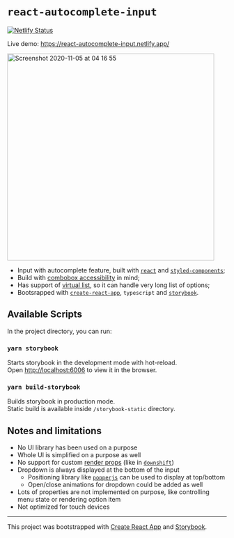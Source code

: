 # `react-autocomplete-input`

[![Netlify Status](https://api.netlify.com/api/v1/badges/4d3b35d6-eb77-44a5-bb52-47840dcbcbff/deploy-status)](https://app.netlify.com/sites/react-autocomplete-input/deploys)

Live demo: https://react-autocomplete-input.netlify.app/

<img width="475" alt="Screenshot 2020-11-05 at 04 16 55" src="https://user-images.githubusercontent.com/3536796/98185525-1575a700-1f0d-11eb-8bd1-25aa79b14045.png">

- Input with autocomplete feature, built with [`react`](https://reactjs.org/) and [`styled-components`](https://styled-components.com/);
- Build with [combobox accessibility](https://www.w3.org/TR/wai-aria-practices/examples/combobox/aria1.1pattern/listbox-combo.html) in mind;
- Has support of [virtual list](https://github.com/matyas-igor/react-small-virtual-list), so it can handle very long list of options;
- Bootsrapped with [`create-react-app`](https://github.com/facebook/create-react-app), `typescript` and [`storybook`](https://github.com/storybookjs/storybook).

## Available Scripts

In the project directory, you can run:

### `yarn storybook`

Starts storybook in the development mode with hot-reload.<br />
Open [http://localhost:6006](http://localhost:6006) to view it in the browser.

### `yarn build-storybook`

Builds storybook in production mode.<br />
Static build is available inside `/storybook-static` directory.

## Notes and limitations

- No UI library has been used on a purpose
- Whole UI is simplified on a purpose as well
- No support for custom [render props](https://cdb.reacttraining.com/use-a-render-prop-50de598f11ce?gi=c13ea35cde72) (like in [`downshift`](https://github.com/downshift-js/downshift))
- Dropdown is always displayed at the bottom of the input
  - Positioning library like [`popperjs`](https://github.com/popperjs/popper-core) can be used to display at top/bottom
  - Open/close animations for dropdown could be added as well
- Lots of properties are not implemented on purpose, like controlling menu state or rendering option item
- Not optimized for touch devices

---

This project was bootstrapped with [Create React App](https://github.com/facebook/create-react-app) and [Storybook](https://github.com/storybookjs/storybook).
